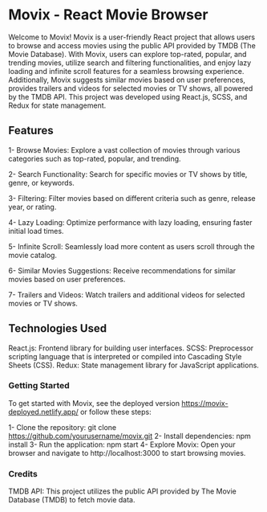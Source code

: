 # Movix - React Movie Browser

Welcome to Movix! Movix is a user-friendly React project that allows users to browse and access movies using the public API provided by TMDB (The Movie Database). With Movix, users can explore top-rated, popular, and trending movies, utilize search and filtering functionalities, and enjoy lazy loading and infinite scroll features for a seamless browsing experience. Additionally, Movix suggests similar movies based on user preferences, provides trailers and videos for selected movies or TV shows, all powered by the TMDB API. This project was developed using React.js, SCSS, and Redux for state management.

## Features

1- Browse Movies: Explore a vast collection of movies through various categories such as top-rated, popular, and trending.

2- Search Functionality: Search for specific movies or TV shows by title, genre, or keywords.

3- Filtering: Filter movies based on different criteria such as genre, release year, or rating.

4- Lazy Loading: Optimize performance with lazy loading, ensuring faster initial load times.

5- Infinite Scroll: Seamlessly load more content as users scroll through the movie catalog.

6- Similar Movies Suggestions: Receive recommendations for similar movies based on user preferences.

7- Trailers and Videos: Watch trailers and additional videos for selected movies or TV shows.

## Technologies Used

React.js: Frontend library for building user interfaces.
SCSS: Preprocessor scripting language that is interpreted or compiled into Cascading Style Sheets (CSS).
Redux: State management library for JavaScript applications.

### Getting Started
To get started with Movix, see the deployed version https://movix-deployed.netlify.app/
or follow these steps:

1- Clone the repository: git clone https://github.com/yourusername/movix.git
2- Install dependencies: npm install
3- Run the application: npm start
4- Explore Movix: Open your browser and navigate to http://localhost:3000 to start browsing movies.
 

### Credits
TMDB API: This project utilizes the public API provided by The Movie Database (TMDB) to fetch movie data.
